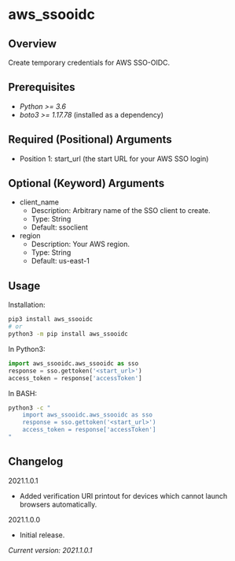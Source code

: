 **aws_ssooidc**
===============

Overview
--------

Create temporary credentials for AWS SSO-OIDC.

Prerequisites
-------------

- *Python >= 3.6*
- *boto3 >= 1.17.78* (installed as a dependency)

Required (Positional) Arguments
-------------------------------

- Position 1: start_url (the start URL for your AWS SSO login)

Optional (Keyword) Arguments
----------------------------

- client_name
    - Description: Arbitrary name of the SSO client to create.
    - Type: String
    - Default: ssoclient
- region
    - Description: Your AWS region.
    - Type: String
    - Default: us-east-1

Usage
-----

Installation:

```bash
pip3 install aws_ssooidc
# or
python3 -m pip install aws_ssooidc

```

In Python3:

```python
import aws_ssooidc.aws_ssooidc as sso
response = sso.gettoken('<start_url>')
access_token = response['accessToken']

```

In BASH:

```bash
python3 -c "
    import aws_ssooidc.aws_ssooidc as sso
    response = sso.gettoken('<start_url>')
    access_token = response['accessToken']
"

```

Changelog
---------

2021.1.0.1

- Added verification URI printout for devices which cannot launch browsers automatically.

2021.1.0.0

- Initial release.

*Current version: 2021.1.0.1*
